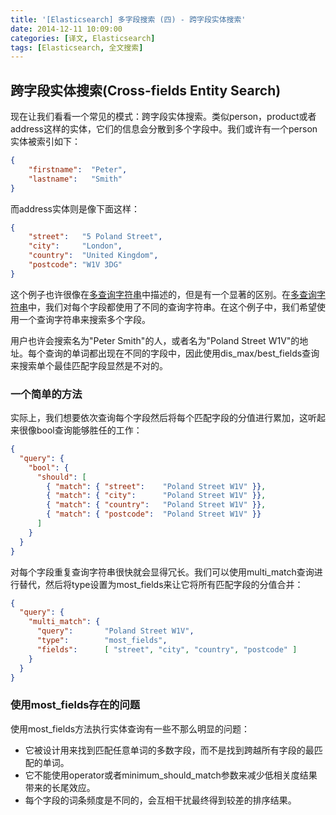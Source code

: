 ```yaml
---
title: '[Elasticsearch] 多字段搜索 (四) - 跨字段实体搜索'
date: 2014-12-11 10:09:00
categories: [译文, Elasticsearch]
tags: [Elasticsearch, 全文搜索]
---
```


## 跨字段实体搜索(Cross-fields Entity Search)

现在让我们看看一个常见的模式：跨字段实体搜索。类似person，product或者address这样的实体，它们的信息会分散到多个字段中。我们或许有一个person实体被索引如下：

```json
{
    "firstname":  "Peter",
    "lastname":   "Smith"
}
```

而address实体则是像下面这样：

```json
{
    "street":   "5 Poland Street",
    "city":     "London",
    "country":  "United Kingdom",
    "postcode": "W1V 3DG"
}
```

<!-- More -->

这个例子也许很像在[多查询字符串](http://www.elasticsearch.org/guide/en/elasticsearch/guide/current/multi-query-strings.html)中描述的，但是有一个显著的区别。在[多查询字符串](http://www.elasticsearch.org/guide/en/elasticsearch/guide/current/multi-query-strings.html)中，我们对每个字段都使用了不同的查询字符串。在这个例子中，我们希望使用一个查询字符串来搜索多个字段。

用户也许会搜索名为"Peter Smith"的人，或者名为"Poland Street W1V"的地址。每个查询的单词都出现在不同的字段中，因此使用dis_max/best_fields查询来搜索单个最佳匹配字段显然是不对的。

### 一个简单的方法

实际上，我们想要依次查询每个字段然后将每个匹配字段的分值进行累加，这听起来很像bool查询能够胜任的工作：

```json
{
  "query": {
    "bool": {
      "should": [
        { "match": { "street":    "Poland Street W1V" }},
        { "match": { "city":      "Poland Street W1V" }},
        { "match": { "country":   "Poland Street W1V" }},
        { "match": { "postcode":  "Poland Street W1V" }}
      ]
    }
  }
}
```

对每个字段重复查询字符串很快就会显得冗长。我们可以使用multi_match查询进行替代，然后将type设置为most_fields来让它将所有匹配字段的分值合并：

```json
{
  "query": {
    "multi_match": {
      "query":       "Poland Street W1V",
      "type":        "most_fields",
      "fields":      [ "street", "city", "country", "postcode" ]
    }
  }
}
```

### 使用most_fields存在的问题

使用most_fields方法执行实体查询有一些不那么明显的问题：

- 它被设计用来找到匹配任意单词的多数字段，而不是找到跨越所有字段的最匹配的单词。
- 它不能使用operator或者minimum_should_match参数来减少低相关度结果带来的长尾效应。
- 每个字段的词条频度是不同的，会互相干扰最终得到较差的排序结果。

